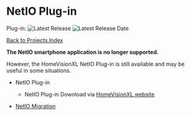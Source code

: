 # NetIO Plug-in

Plug-in: ![Latest Release](https://img.shields.io/badge/Latest%20Release-3.2-green?style=plastic)
![Latest Release Date](https://img.shields.io/badge/Latest%20Release%20Date-30%20Apr%202016-green?style=plastic)

[Back to Projects Index](/index)

<b>The NetIO smartphone application is no longer supported.</b>

However, the HomeVisionXL NetIO Plug-in is still available and may be useful in some situations.


* NetIO Plug-in
  * NetIO Plug-in Download via [HomeVisionXL website](http://hv.tclcode.com/download.html)


* [NetIO Migration](/NetIO/NetIO_Migration)


